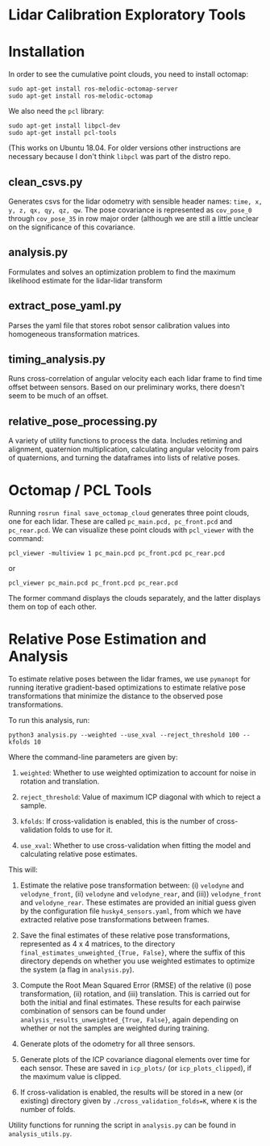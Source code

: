 Lidar Calibration Exploratory Tools
===================================

Installation
============

In order to see the cumulative point clouds, you need to install octomap:

```
sudo apt-get install ros-melodic-octomap-server                                                
sudo apt-get install ros-melodic-octomap   
```

We also need the `pcl` library:
```
sudo apt-get install libpcl-dev
sudo apt-get install pcl-tools
```
(This works on Ubuntu 18.04. For older versions other instructions are 
necessary because I don't think `libpcl` was part of the distro repo.

clean\_csvs.py
--------------
Generates csvs for the lidar odometry with sensible header names: `time, x, y,
z, qx, qy, qz, qw`. The pose covariance is represented as `cov_pose_0` through
`cov_pose_35` in row major order (although we are still a little unclear on
the significance of this covariance.

analysis.py
-----------
Formulates and solves an optimization problem to find the maximum likelihood
estimate for the lidar-lidar transform

extract\_pose\_yaml.py
----------------------
Parses the yaml file that stores robot sensor calibration values into
homogeneous transformation matrices.

timing\_analysis.py
-------------------
Runs cross-correlation of angular velocity each each lidar frame to find time
offset between sensors. Based on our preliminary works, there doesn't seem to be
much of an offset.

relative\_pose\_processing.py
-----------------------------

A variety of utility functions to process the data. Includes retiming and
alignment, quaternion multiplication, calculating angular velocity from pairs of
quaternions, and turning the dataframes into lists of relative poses.

Octomap / PCL Tools
===================

Running `rosrun final save_octomap_cloud` generates three point clouds, one for
each lidar. These are called `pc_main.pcd, pc_front.pcd` and `pc_rear.pcd`.  We
can visualize these point clouds with `pcl_viewer` with the command:
```
pcl_viewer -multiview 1 pc_main.pcd pc_front.pcd pc_rear.pcd
```
or
```
pcl_viewer pc_main.pcd pc_front.pcd pc_rear.pcd
```
The former command displays the clouds separately, and the latter displays them
on top of each other.

Relative Pose Estimation and Analysis
===================
To estimate relative poses between the lidar frames, we use `pymanopt` for running
iterative gradient-based optimizations to estimate relative pose transformations
that minimize the distance to the observed pose transformations.  

To run this analysis, run: 
```
python3 analysis.py --weighted --use_xval --reject_threshold 100 --kfolds 10
```
Where the command-line parameters are given by:
1. `weighted`: Whether to use weighted optimization to account for noise in rotation and translation.

2. `reject_threshold`: Value of maximum ICP diagonal with which to reject a sample.

3. `kfolds`: If cross-validation is enabled, this is the number of 
cross-validation folds to use for it.

4. `use_xval`: Whether to use cross-validation when fitting the model and 
calculating relative pose estimates.

This will:

1. Estimate the relative pose transformation between:
(i) `velodyne` and `velodyne_front`, (ii) `velodyne` and `velodyne_rear`, and
(iii)) `velodyne_front` and `velodyne_rear`.  These estimates are provided an
initial guess given by the configuration file `husky4_sensors.yaml`, from which
we have extracted relative pose transformations between frames.

2. Save the final estimates of these relative pose transformations, represented
as 4 x 4 matrices, to the directory `final_estimates_unweighted_{True, False}`,
where the suffix of this directory depends on whether you use weighted estimates
to optimize the system (a flag in `analysis.py`).

3. Compute the Root Mean Squared Error (RMSE) of the relative (i) pose transformation,
(ii) rotation, and (iii) translation.  This is carried out for both the initial and 
final estimates.  These results for each pairwise combination of sensors can be
found under `analysis_results_unweighted_{True, False}`, again depending on whether
or not the samples are weighted during training.

4. Generate plots of the odometry for all three sensors.

5. Generate plots of the ICP covariance diagonal elements over time for each sensor.
These are saved in `icp_plots/` (or `icp_plots_clipped`), if the maximum value
is clipped.

6. If cross-validation is enabled, the results will be stored in a new (or existing)
directory given by `./cross_validation_folds=K`, where `K` is the number of folds.

Utility functions for running the script in `analysis.py` can be found in `analysis_utils.py`.